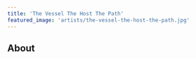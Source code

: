 ```yaml
---
title: 'The Vessel The Host The Path'
featured_image: 'artists/the-vessel-the-host-the-path.jpg'
---
```


## About


